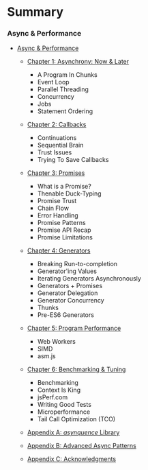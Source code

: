 # Summary
### Async & Performance
* [Async & Performance](async/README.md)
  
  * [Chapter 1: Asynchrony: Now & Later](async/ch1.md)
    * A Program In Chunks
    * Event Loop
    * Parallel Threading
    * Concurrency
    * Jobs
    * Statement Ordering
  
  * [Chapter 2: Callbacks](async/ch2.md)
    * Continuations
    * Sequential Brain
    * Trust Issues
    * Trying To Save Callbacks
  
  * [Chapter 3: Promises](async/ch3.md)
    * What is a Promise?
    * Thenable Duck-Typing
    * Promise Trust
    * Chain Flow
    * Error Handling
    * Promise Patterns
    * Promise API Recap
    * Promise Limitations
  
  * [Chapter 4: Generators](async/ch4.md)
    * Breaking Run-to-completion
    * Generator'ing Values
    * Iterating Generators Asynchronously
    * Generators + Promises
    * Generator Delegation
    * Generator Concurrency
    * Thunks
    * Pre-ES6 Generators
  
  * [Chapter 5: Program Performance](async/ch5.md)
    * Web Workers
    * SIMD
    * asm.js
  
  * [Chapter 6: Benchmarking & Tuning](async/ch6.md)
    * Benchmarking
    * Context Is King
    * jsPerf.com
    * Writing Good Tests
    * Microperformance
    * Tail Call Optimization (TCO)
  
  * [Appendix A: *asynquence* Library](async/apA.md)
  * [Appendix B: Advanced Async Patterns](async/apB.md)
  * [Appendix C: Acknowledgments](async.apC.md)
